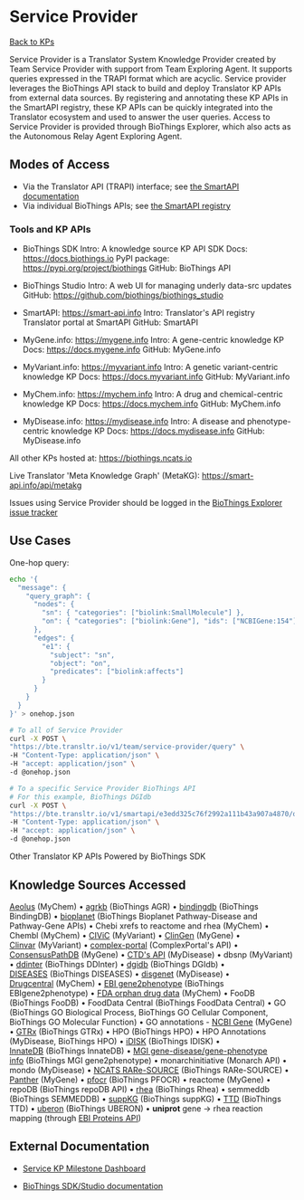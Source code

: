 # Service Provider

[Back to KPs](index.md)

Service Provider is a Translator System Knowledge Provider created by Team Service Provider with support from Team Exploring Agent. It supports queries expressed in the TRAPI format which are acyclic. Service provider leverages the BioThings API stack to build and deploy Translator KP APIs from external data sources. By registering and annotating these KP APIs in the SmartAPI registry, these KP APIs can be quickly integrated into the Translator ecosystem and used to answer the user queries. Access to Service Provider is provided through BioThings Explorer, which also acts as the Autonomous Relay Agent Exploring Agent.

## Modes of Access

- Via the Translator API (TRAPI) interface; see [the SmartAPI documentation](https://smart-api.info/ui/36f82f05705c317bac17ddae3a0ea2f0)
- Via individual BioThings APIs; see [the SmartAPI registry](https://smart-api.info/registry?tags=biothings)

### Tools and KP APIs

- BioThings SDK
  Intro: A knowledge source KP API SDK
  Docs: https://docs.biothings.io
  PyPI package: https://pypi.org/project/biothings
  GitHub: BioThings API

- BioThings Studio
  Intro: A web UI for managing underly data-src updates
  GitHub: https://github.com/biothings/biothings_studio

- SmartAPI: https://smart-api.info
  Intro: Translator's API registry
  Translator portal at SmartAPI
  GitHub: SmartAPI

- MyGene.info: https://mygene.info
  Intro: A gene-centric knowledge KP
  Docs: https://docs.mygene.info
  GitHub: MyGene.info

- MyVariant.info: https://myvariant.info
  Intro: A genetic variant-centric knowledge KP
  Docs: https://docs.myvariant.info
  GitHub: MyVariant.info

- MyChem.info: https://mychem.info
  Intro: A drug and chemical-centric knowledge KP
  Docs: https://docs.mychem.info
  GitHub: MyChem.info

- MyDisease.info: https://mydisease.info
  Intro: A disease and phenotype-centric knowledge KP
  Docs: https://docs.mydisease.info
  GitHub: MyDisease.info

All other KPs hosted at: https://biothings.ncats.io

Live Translator 'Meta Knowledge Graph' (MetaKG): https://smart-api.info/api/metakg

Issues using Service Provider should be logged in the [BioThings Explorer issue tracker](https://github.com/biothings/biothings_explorer)

## Use Cases

One-hop query:

```sh
echo '{
  "message": {
    "query_graph": {
      "nodes": {
        "sn": { "categories": ["biolink:SmallMolecule"] },
        "on": { "categories": ["biolink:Gene"], "ids": ["NCBIGene:154"] }
      },
      "edges": {
        "e1": {
          "subject": "sn",
          "object": "on",
          "predicates": ["biolink:affects"]
        }
      }
    }
  }
}' > onehop.json

# To all of Service Provider
curl -X POST \
"https://bte.transltr.io/v1/team/service-provider/query" \
-H "Content-Type: application/json" \
-H "accept: application/json" \
-d @onehop.json

# To a specific Service Provider BioThings API
# For this example, BioThings DGIdb
curl -X POST \
"https://bte.transltr.io/v1/smartapi/e3edd325c76f2992a111b43a907a4870/query" \
-H "Content-Type: application/json" \
-H "accept: application/json" \
-d @onehop.json
```

Other Translator KP APIs Powered by BioThings SDK

## Knowledge Sources Accessed

[Aeolus](https://www.nature.com/articles/sdata201626) (MyChem) • [agrkb](https://www.alliancegenome.org/downloads) (BioThings AGR) • [bindingdb](https://www.bindingdb.org/rwd/bind/index.jsp) (BioThings BindingDB) • [bioplanet](https://tripod.nih.gov/bioplanet/#) (BioThings Bioplanet Pathway-Disease and Pathway-Gene APIs) • Chebi xrefs to reactome and rhea (MyChem) • Chembl (MyChem) • [CIViC](https://civicdb.org/welcome) (MyVariant) • [ClinGen](https://www.clinicalgenome.org/) (MyGene) • [Clinvar](https://www.ncbi.nlm.nih.gov/clinvar/) (MyVariant) • [complex-portal](https://www.ebi.ac.uk/complexportal/home) (ComplexPortal's API) • [ConsensusPathDB](http://cpdb.molgen.mpg.de/) (MyGene) •  [CTD's API](https://ctdbase.org/help/linking.jsp#batchqueries) (MyDisease) • dbsnp (MyVariant) • [ddinter](http://ddinter.scbdd.com/) (BioThings DDInter) • [dgidb](https://dgidb.org/) (BioThings DGIdb) • [DISEASES](https://diseases.jensenlab.org/About) (BioThings DISEASES) • [disgenet](https://www.disgenet.org/) (MyDisease) • [Drugcentral](https://drugcentral.org/) (MyChem) • [EBI gene2phenotype](https://www.ebi.ac.uk/gene2phenotype/) (BioThings EBIgene2phenotype) • [FDA orphan drug data](https://www.accessdata.fda.gov/scripts/opdlisting/oopd/) (MyChem) • FooDB (BioThings FooDB) • FoodData Central (BioThings FoodData Central) • GO (BioThings GO Biological Process, BioThings GO Cellular Component, BioThings GO Molecular Function) • GO annotations - [NCBI Gene](https://www.ncbi.nlm.nih.gov/gene) (MyGene) • [GTRx](https://gtrx.rbsapp.net/about.html) (BioThings GTRx) • HPO (BioThings HPO) • HPO Annotations (MyDisease, BioThings HPO) • [iDISK](https://pubmed.ncbi.nlm.nih.gov/32068839/) (BioThings IDISK) • [InnateDB](https://www.innatedb.com/) (BioThings InnateDB) • [MGI gene-disease/gene-phenotype info](https://www.informatics.jax.org/humanDisease.shtml) (BioThings MGI gene2phenotype) • monarchinitiative (Monarch API) • mondo (MyDisease) • [NCATS RARe-SOURCE](https://raresource.nih.gov/) (BioThings RARe-SOURCE) • [Panther](https://pantherdb.org/) (MyGene) • [pfocr](https://pfocr.wikipathways.org/) (BioThings PFOCR) • reactome (MyGene) • repoDB (BioThings repoDB API) • [rhea](https://www.rhea-db.org/) (BioThings Rhea) • semmeddb (BioThings SEMMEDDB) • [suppKG](https://doi.org/10.1016/j.jbi.2022.104120) (BioThings suppKG) • [TTD](https://db.idrblab.net/ttd/) (BioThings TTD) • [uberon](https://obophenotype.github.io/uberon/about/) (BioThings UBERON) • **uniprot** gene -> rhea reaction mapping (through [EBI Proteins API](https://www.ebi.ac.uk/proteins/api/doc/))

## External Documentation

- [Service KP Milestone Dashboard](https://github.com/orgs/biothings/projects/5)

- [BioThings SDK/Studio documentation](https://docs.biothings.io/en/latest/tutorial/studio.html)
